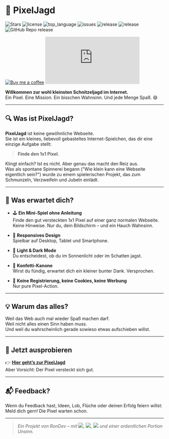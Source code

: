 # 🎯 PixelJagd

<img src="https://mini-badges.rondevhub.de/git/RonDevHub/PixelJagd/stars" alt="Stars"> <img src="https://mini-badges.rondevhub.de/git/RonDevHub/PixelJagd/license" alt="license"> <img src="https://mini-badges.rondevhub.de/git/RonDevHub/PixelJagd/top_language_count" alt="top_language"> <img src="https://mini-badges.rondevhub.de/badge.php?type=github&metric=issues&owner=RonDevHub&repo=PixelJagd&colorMessage=fd5c63" alt="issues"> <img src="https://mini-badges.rondevhub.de/badge.php?type=github&metric=release&owner=RonDevHub&repo=PixelJagd" alt="release"> <img src="https://mini-badges.rondevhub.de/badge.php?type=github&metric=branches&owner=RonDevHub&repo=PixelJagd" alt="release"> ![GitHub Repo release](https://mini-badges.rondevhub.de/static/RonDevHub♥️/PHP)

<a href="https://www.buymeacoffee.com/RonDev" target="_blank">![Buy me a coffee](https://mini-badges.rondevhub.de/icon/cuptogo/By_me_a_Coffee-0077b5/flat)</a>  <a href='https://ko-fi.com/U6U31EV2VS' target='_blank'>![Buy me a coffee](https://mini-badges.rondevhub.de/badge.php?type=icon&icon=cuptogo&textIconRight=ko-fi.com&color2=0077b5)</a>

**Willkommen zur wohl kleinsten Schnitzeljagd im Internet.**  
Ein Pixel. Eine Mission. Ein bisschen Wahnsinn. Und jede Menge Spaß. 😄

---

## 🔍 Was ist PixelJagd?

**PixelJagd** ist keine gewöhnliche Webseite.  
Sie ist ein kleines, liebevoll gebasteltes Internet-Spielchen, das dir eine einzige Aufgabe stellt:

> **Finde den 1x1 Pixel.**

Klingt einfach? Ist es nicht. Aber genau das macht den Reiz aus.  
Was als spontane Spinnerei begann ("Wie klein kann eine Webseite eigentlich sein?") wurde zu einem spielerischen Projekt, das zum Schmunzeln, Verzweifeln und Jubeln einlädt.

---

## 🌈 Was erwartet dich?

- 🕹 **Ein Mini-Spiel ohne Anleitung**  
  Finde den gut versteckten 1x1 Pixel auf einer ganz normalen Webseite. Keine Hinweise. Nur du, dein Bildschirm – und ein Hauch Wahnsinn.

- 📱 **Responsives Design**  
  Spielbar auf Desktop, Tablet und Smartphone.

- 🌙 **Light & Dark Mode**  
  Du entscheidest, ob du im Sonnenlicht oder im Schatten jagst.

- 🎉 **Konfetti-Kanone**  
  Wirst du fündig, erwartet dich ein kleiner bunter Dank. Versprochen.

- 🥳 **Keine Registrierung, keine Cookies, keine Werbung**  
  Nur pure Pixel-Action.

---

## 💡 Warum das alles?

Weil das Web auch mal wieder Spaß machen darf.  
Weil nicht alles einen Sinn haben muss.  
Und weil du wahrscheinlich gerade sowieso etwas aufschieben willst.

---

## 🔗 Jetzt ausprobieren

👉 **<a href="https://pixeljagd.rondevhub.de" target="_blank">Hier geht’s zur PixelJagd</a>**  
Aber Vorsicht: Der Pixel versteckt sich gut.

---

## 📬 Feedback?

Wenn du Feedback hast, Ideen, Lob, Flüche oder deinen Erfolg feiern willst:  
Meld dich gern! Die Pixel warten schon.

---

> _Ein Projekt von RonDev – mit <img src="https://mini-badges.rondevhub.de/icon/bootstrap/Bootstrap_5-7552cc/flat">, <img src="https://mini-badges.rondevhub.de/icon/js/JavaScript-ffd900-black/flat">, <img src="https://mini-badges.rondevhub.de/icon/phpelephant-fff/PHP-0077c8/flat"> und einer ordentlichen Portion Unsinn._
